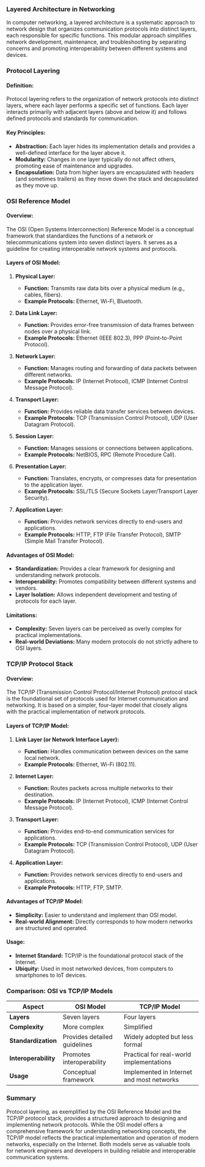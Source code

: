 ### Layered Architecture in Networking

In computer networking, a layered architecture is a systematic approach to network design that organizes communication protocols into distinct layers, each responsible for specific functions. This modular approach simplifies network development, maintenance, and troubleshooting by separating concerns and promoting interoperability between different systems and devices.

### Protocol Layering

#### **Definition:**
Protocol layering refers to the organization of network protocols into distinct layers, where each layer performs a specific set of functions. Each layer interacts primarily with adjacent layers (above and below it) and follows defined protocols and standards for communication.

#### **Key Principles:**
- **Abstraction:** Each layer hides its implementation details and provides a well-defined interface for the layer above it.
- **Modularity:** Changes in one layer typically do not affect others, promoting ease of maintenance and upgrades.
- **Encapsulation:** Data from higher layers are encapsulated with headers (and sometimes trailers) as they move down the stack and decapsulated as they move up.

### OSI Reference Model

#### **Overview:**
The OSI (Open Systems Interconnection) Reference Model is a conceptual framework that standardizes the functions of a network or telecommunications system into seven distinct layers. It serves as a guideline for creating interoperable network systems and protocols.

#### **Layers of OSI Model:**

1. **Physical Layer:**
   - **Function:** Transmits raw data bits over a physical medium (e.g., cables, fibers).
   - **Example Protocols:** Ethernet, Wi-Fi, Bluetooth.

2. **Data Link Layer:**
   - **Function:** Provides error-free transmission of data frames between nodes over a physical link.
   - **Example Protocols:** Ethernet (IEEE 802.3), PPP (Point-to-Point Protocol).

3. **Network Layer:**
   - **Function:** Manages routing and forwarding of data packets between different networks.
   - **Example Protocols:** IP (Internet Protocol), ICMP (Internet Control Message Protocol).

4. **Transport Layer:**
   - **Function:** Provides reliable data transfer services between devices.
   - **Example Protocols:** TCP (Transmission Control Protocol), UDP (User Datagram Protocol).

5. **Session Layer:**
   - **Function:** Manages sessions or connections between applications.
   - **Example Protocols:** NetBIOS, RPC (Remote Procedure Call).

6. **Presentation Layer:**
   - **Function:** Translates, encrypts, or compresses data for presentation to the application layer.
   - **Example Protocols:** SSL/TLS (Secure Sockets Layer/Transport Layer Security).

7. **Application Layer:**
   - **Function:** Provides network services directly to end-users and applications.
   - **Example Protocols:** HTTP, FTP (File Transfer Protocol), SMTP (Simple Mail Transfer Protocol).

#### **Advantages of OSI Model:**
- **Standardization:** Provides a clear framework for designing and understanding network protocols.
- **Interoperability:** Promotes compatibility between different systems and vendors.
- **Layer Isolation:** Allows independent development and testing of protocols for each layer.

#### **Limitations:**
- **Complexity:** Seven layers can be perceived as overly complex for practical implementations.
- **Real-world Deviations:** Many modern protocols do not strictly adhere to OSI layers.

### TCP/IP Protocol Stack

#### **Overview:**
The TCP/IP (Transmission Control Protocol/Internet Protocol) protocol stack is the foundational set of protocols used for Internet communication and networking. It is based on a simpler, four-layer model that closely aligns with the practical implementation of network protocols.

#### **Layers of TCP/IP Model:**

1. **Link Layer (or Network Interface Layer):**
   - **Function:** Handles communication between devices on the same local network.
   - **Example Protocols:** Ethernet, Wi-Fi (802.11).

2. **Internet Layer:**
   - **Function:** Routes packets across multiple networks to their destination.
   - **Example Protocols:** IP (Internet Protocol), ICMP (Internet Control Message Protocol).

3. **Transport Layer:**
   - **Function:** Provides end-to-end communication services for applications.
   - **Example Protocols:** TCP (Transmission Control Protocol), UDP (User Datagram Protocol).

4. **Application Layer:**
   - **Function:** Provides network services directly to end-users and applications.
   - **Example Protocols:** HTTP, FTP, SMTP.

#### **Advantages of TCP/IP Model:**
- **Simplicity:** Easier to understand and implement than OSI model.
- **Real-world Alignment:** Directly corresponds to how modern networks are structured and operated.

#### **Usage:**
- **Internet Standard:** TCP/IP is the foundational protocol stack of the Internet.
- **Ubiquity:** Used in most networked devices, from computers to smartphones to IoT devices.

### Comparison: OSI vs TCP/IP Models

| **Aspect**             | **OSI Model**                                   | **TCP/IP Model**                                |
|------------------------|-------------------------------------------------|-------------------------------------------------|
| **Layers**             | Seven layers                                   | Four layers                                     |
| **Complexity**         | More complex                                   | Simplified                                      |
| **Standardization**    | Provides detailed guidelines                   | Widely adopted but less formal                  |
| **Interoperability**   | Promotes interoperability                      | Practical for real-world implementations        |
| **Usage**              | Conceptual framework                           | Implemented in Internet and most networks      |

### Summary

Protocol layering, as exemplified by the OSI Reference Model and the TCP/IP protocol stack, provides a structured approach to designing and implementing network protocols. While the OSI model offers a comprehensive framework for understanding networking concepts, the TCP/IP model reflects the practical implementation and operation of modern networks, especially on the Internet. Both models serve as valuable tools for network engineers and developers in building reliable and interoperable communication systems.
